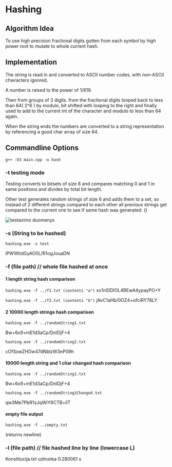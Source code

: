 # Hashing

## Algorithm Idea

To use high precision fractional digits gotten from each symbol by high power root to mutate to whole current hash.

## Implementation

The string is read in and converted to ASCII number codes, with non-ASCII chwracters igonred.

A number is raised to the power of 1/619.

Then from groups of 3 digits. from the fractional digits looped back to less than 64( 2^6 ) by modulo, bit shifted with looping to the right and finally used to add to the current int of the character and modulo to less than 64 again.

When the string ends the numbers are converted to a string representation by referencing a good char array of size 64.

## Commandline Options

`g++ -O3 main.cpp -o hash`

### -t testing mode

Testing converts to bitsets of size 6 and compares matching 0 and 1 in same positions and divides by total bit length.

Other test generates random strings of size 6 and adds them to a set, so instead of 2 different strings compared to each other all previous strings get compared to the current one to see if same hash was generated. ()

![testavimo duomenys](https://i.imgur.com/NGBRGFp.png "testavimo duomenys")

### -s (String to be hashed)

`hashing.exe -s test`

lPWWtidGyAO0L/R1ogJouaDN


### -f (file path) // whole file hashed at once

#### 1 length string hash comparison

`hashing.exe -f ../f1.txt (contents "a")`
xu1nSIDIOL4BEwA4ypayPO+Y

`hashing.exe -f ../f2.txt (contents "b")`
jAvC1aHb/0OZ4+ofciRY78LY

#### 2 10000 length strings hash comparison

`hashing.exe -f ../randomString1.txt`


Bw+6x9+mE1d3aCp/DnlDjF+4

`hashing.exe -f ../randomString2.txt`


cOfSowZHDw47dNblzW3nP09h

#### 10000 length string and 1 char changed hash comparison

`hashing.exe -f ../randomString1.txt`


Bw+6x9+mE1d3aCp/DnlDjF+4

`hashing.exe -f ../randomString1Changed.txt`


qw3Me7PbR1zJqWiY6CTB+llT

#### empty file output

`hashing.exe -f ../empty.txt`


(returns newline)


### -l (file path) // file hashed line by line (lowercase L)

Konstitucija.txt uztrunka 0.280061 s
